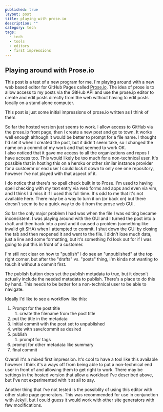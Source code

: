 ```yaml
---
published: true
layout: post
title: playing with prose.io
description: ""
category: tech
tags: 
  - tech
  - tools
  - editors
  - first impressions
---
```



## Playing around with Prose.io

This post is a test of a new program for me.  I'm playing around with a new web based editor for GitHub Pages called [Prose.io](http://prose.io/). 
The idea of prose is to allow access to my posts via the GitHub API and use the prose.ip editor to create and edit posts directly from the web without having to edit posts locally on a stand alone computer. 

This post is just some initial impressions of prose.io written as I think of them. 
 
So far the hosted version just seems to work.  I allow access to GitHub via the prose.ip front page, then I create a new post and go to town.
It works well enough although it would be better to prompt for a file name.  I thought I'd set it when I created the post, but it didn't seem take, so I changed the name on a commit of my work and that seemed to work OK.  
I also noticed that it gave me access to all the organizations and repos I have access too.  This would likely be too much for a non-technical user.  It's possible that in hosting this on a heroku or other similar instance provider for a custoemr or end user I could lock it down to only see one repository, however I've not played with that aspect of it.

I do notice that there's no spell check built in to Prose.  I'm used to having spell checking with my text entry via web forms and apps and even via vim, and I think I'd miss it if I used this full time. It's odd to me that it's not available here. There may be a way to turn it on (or back on) but there doesn't seem to be a quick way to do it from the prose web GUI.

So far the only major problem I had was when the file I was editing became inconsistent.  I was playing around with the GUI and I turned the post into a draft and then back into a post and it caused a problem (something like invalid git SHA) when I attempted to commit.  I shut down the GUI by closing the tab and then reopened it and went to the file.  I didn't lose much data, just a line and some formatting, but it's something I'd look out for if I was going to put this in front of a customer. 

I'm still not clear on how to "publish" I do see an "unpublished" at the top right corner, but after the "drafts" vs. "posts" thing, I'm kinda not wanting to touch it without a commit first.

The publish button does set the publish metadata to true, but it doesn't actually include the needed metadata to publish. There's a place to do this by hand.  This needs to be better for a non-technical user to be able to navigate.

Ideally I'd like to see a workflow like this:   
1. Prompt for the post title   
	1. create the filename from the post title   
  2. put the title in the metadata   
2. Initial commit with the post set to unpublished   
3. write with save/commit as desired   
4. publish   
	1. prompt for tags   
  2. prompt for other metadata like summary    
  3. final commit   
  
Overall it's a mixed first impression.  It's cool to have a tool like this available however I think it's a ways off from being able to put a non-technical end user in front of and allowing them to get right to work.  There may be settings in the hosted version that allow a workload I've described above, but I've not experimented with it at all to say.

Another thing that I've not tested is the possiblity of using this editor with other static page generators.  This was recommended for use in conjunction with Jekyll, but I could guess it would work with other site generators with few modifications.
